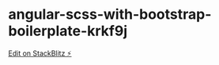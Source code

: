# angular-scss-with-bootstrap-boilerplate-krkf9j

[Edit on StackBlitz ⚡️](https://stackblitz.com/edit/angular-scss-with-bootstrap-boilerplate-krkf9j)